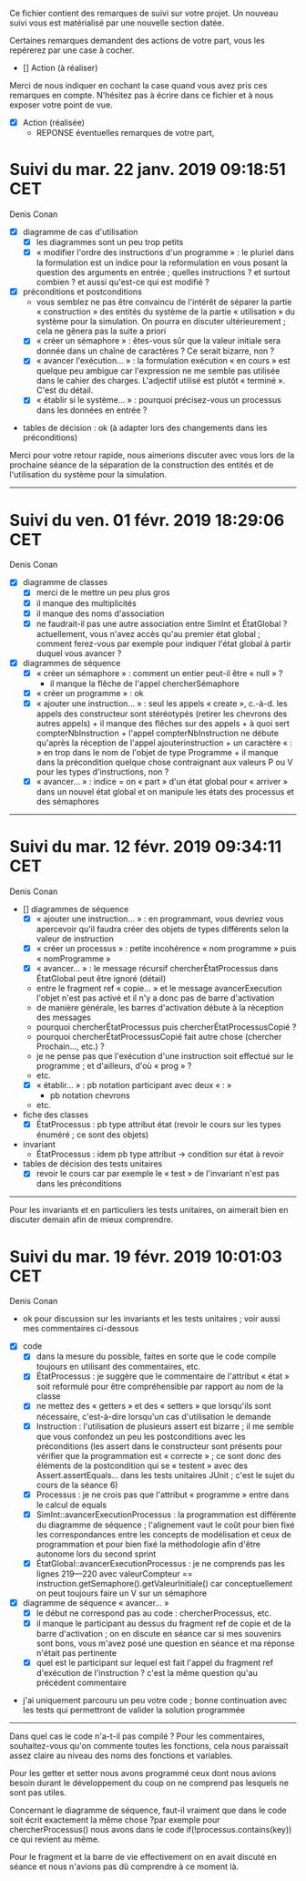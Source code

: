 Ce fichier contient des remarques de suivi sur votre projet. Un
nouveau suivi vous est matérialisé par une nouvelle section datée.

Certaines remarques demandent des actions de votre part, vous les
repérerez par une case à cocher.

- []  Action (à réaliser) 

Merci de nous indiquer en cochant la case quand vous avez pris ces
remarques en compte. N'hésitez pas à écrire dans ce fichier et à nous
exposer votre point de vue.

- [x] Action (réalisée)
    - REPONSE éventuelles remarques de votre part, 

# Suivi du mar. 22 janv. 2019 09:18:51 CET
Denis Conan
- [x] diagramme de cas d'utilisation
    - [x] les diagrammes sont un peu trop petits
    - [x] « modifier l'ordre des instructions d'un programme » : le pluriel
      	 dans la formulation est un indice pour la reformulation en vous
	 posant la question des arguments en entrée ; quelles instructions ? et
	 surtout combien ? et aussi qu'est-ce qui est modifié ?
- [x] préconditions et postconditions
    - vous semblez ne pas être convaincu de l'intérêt de séparer la partie
      « construction » des entités du système de la partie « utilisation »
      du système pour la simulation. On pourra en discuter ultérieurement ;
      cela ne gênera pas la suite a priori
    - [x] « créer un sémaphore » : êtes-vous sûr que la valeur initiale sera
      	 donnée dans un chaîne de caractères ? Ce serait bizarre, non ?
    - [x] « avancer l'exécution... » : la formulation exécution « en cours » est
      	 quelque peu ambigue car l'expression ne me semble pas utilisée dans
	 le cahier des charges. L'adjectif utilisé est plutôt « terminé ».
	 C'est du détail.
    - [x] « établir si le système... » : pourquoi précisez-vous un processus
      	 dans les données en entrée ?
- tables de décision : ok (à adapter lors des changements dans les préconditions)

Merci pour votre retour rapide, nous aimerions discuter avec vous lors de la prochaine séance de la séparation de la construction des entités et de l'utilisation du système pour la simulation.

---

# Suivi du ven. 01 févr. 2019 18:29:06 CET
Denis Conan
- [x] diagramme de classes
    - [x] merci de le mettre un peu plus gros
    - [x] il manque des multiplicités
    - [x] il manque des noms d'association
    - [x] ne faudrait-il pas une autre association entre SimInt et ÉtatGlobal ?
      	 actuellement, vous n'avez accès qu'au premier état global ; comment
	 ferez-vous par exemple pour indiquer l'état global à partir duquel vous
	 avancer ?
- [x] diagrammes de séquence
    - [x] « créer un sémaphore » : comment un entier peut-il être « null » ?
      	 + il manque la flêche de l'appel chercherSémaphore
    - [x] « créer un programme » : ok
    - [x] « ajouter une instruction... » : seul les appels « create », c.-à-d.
      	 les appels des constructeur sont stéréotypés (retirer les chevrons
	 des autres appels) + il manque des flêches sur des appels + à quoi
	 sert compterNbInstruction + l'appel compterNbInstruction ne débute
	 qu'après la réception de l'appel ajouterinstruction + un caractère
	 « : » en trop dans le nom de l'objet de type Programme + il manque
	 dans la précondition quelque chose contraignant aux valeurs P ou V
	 pour les types d'instructions, non ?
    - [x] « avancer... » : indice = on « part » d'un état global pour « arriver »
      	 dans un nouvel état global et on manipule les états des processus et
	 des sémaphores
---

# Suivi du mar. 12 févr. 2019 09:34:11 CET
Denis Conan
- [] diagrammes de séquence
    - [x] « ajouter une instruction... » : en programmant, vous devriez vous
      	 apercevoir qu'il faudra créer des objets de types différents selon
	 la valeur de instruction
    - [x] « créer un processus » : petite incohérence « nom programme » puis
         « nomProgramme »
    - [x] « avancer... » : le message récursif chercherÉtatProcessus dans
      	 ÉtatGlobal peut être ignoré (détail)
	 + entre le fragment ref « copie... » et le message avancerExecution
	   l'objet n'est pas activé et il n'y a donc pas de barre d'activation
	 + de manière générale, les barres d'activation débute à la réception
	   des messages
	 + pourquoi chercherÉtatProcessus puis chercherÉtatProcessusCopié ?
	 + pourquoi chercherÉtatProcessusCopié fait autre chose (chercher
	   Prochain..., etc.) ?
	 + je ne pense pas que l'exécution d'une instruction soit effectué
	   sur le programme ; et d'ailleurs, d'où « prog » ?
	 + etc.
    - [x] « établir... » : pb notation participant avec deux « : »
         + pb notation chevrons
	 + etc.
- fiche des classes
    - [x] ÉtatProcessus : pb type attribut état (revoir le cours sur les types
         énuméré ; ce sont des objets)
- invariant
    - ÉtatProcessus : idem pb type attribut -> condition sur état à revoir
- tables de décision des tests unitaires
    - [x] revoir le cours car par exemple le « test » de l'invariant n'est pas
         dans les préconditions
---

Pour les invariants et en particuliers les tests unitaires, on aimerait bien en discuter demain afin de mieux comprendre.

# Suivi du mar. 19 févr. 2019 10:01:03 CET
Denis Conan
- ok pour discussion sur les invariants et les tests unitaires ;
  voir aussi mes commentaires ci-dessous
- [x] code
    - [x] dans la mesure du possible, faites en sorte que le code compile
         toujours en utilisant des commentaires, etc.
    - [x] ÉtatProcessus : je suggère que le commentaire de l'attribut « état »
         soit reformulé pour être compréhensible par rapport au nom de la
	 classe
    - [x] ne mettez des « getters » et des « setters » que lorsqu'ils sont
         nécessaire, c'est-à-dire lorsqu'un cas d'utilisation le demande
    - [x] Instruction : l'utilisation de plusieurs assert est bizarre ; il me
         semble que vous confondez un peu les postconditions avec les
	 préconditions (les assert dans le constructeur sont présents pour
	 vérifier que la programmation est « correcte » ; ce sont donc des
	 éléments de la postcondition qui se « testent » avec des
	 Assert.assertEquals... dans les tests unitaires JUnit ; c'est le
	 sujet du cours de la séance 6)
    - [x] Processus : je ne crois pas que l'attribut « programme » entre dans
      	 le calcul de equals
    - [x] SimInt::avancerExecutionProcessus : la programmation est différente
         du diagramme de séquence ; l'alignement vaut le coût pour bien fixé
	 les correspondances entre les concepts de modélisation et ceux de
	 programmation et pour bien fixé la méthodologie afin d'être
	 autonome lors du second sprint
    - [x] ÉtatGlobal::avancerExecutionProcessus : je ne comprends pas les
      	 lignes 219—220 avec valeurCompteur ==
	 instruction.getSemaphore().getValeurInitiale()
	 car conceptuellement on peut toujours faire un V sur un sémaphore
- [x] diagramme de séquence « avancer... »
    - [x] le début ne correspond pas au code : chercherProcessus, etc.
    - [x] il manque le participant au dessus du fragment ref de copie et de
         la barre d'activation ; on en discute en séance car si mes souvenirs
	 sont bons, vous m'avez posé une question en séance et ma réponse
	 n'était pas pertinente
    - [x] quel est le participant sur lequel est fait l'appel du fragment
         ref d'exécution de l'instruction ?
	 c'est la même question qu'au précédent commentaire
- j'ai uniquement parcouru un peu votre code ; bonne continuation avec les
  tests qui permettront de valider la solution programmée
---
Dans quel cas le code n'a-t-il pas compilé ? Pour les commentaires, souhaitez-vous qu'on commente toutes les fonctions, cela nous paraissait assez claire au niveau des noms des fonctions et variables.

Pour les getter et setter nous avons programmé ceux dont nous avions besoin durant le développement du coup on ne comprend pas lesquels ne sont pas utiles.

Concernant le diagramme de séquence, faut-il vraiment que dans le code soit écrit exactement la même chose ?par exemple pour chercherProcessus() nous avons dans le code if(!processus.contains(key)) ce qui revient au même.

Pour le fragment et la barre de vie effectivement on en avait discuté en séance et nous n'avions pas dû comprendre à ce moment là.